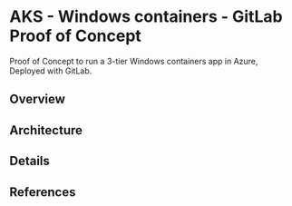 # AKS - Windows containers - GitLab Proof of Concept

Proof of Concept to run a 3-tier Windows containers app in Azure, Deployed with GitLab.

## Overview

## Architecture

## Details

## References
